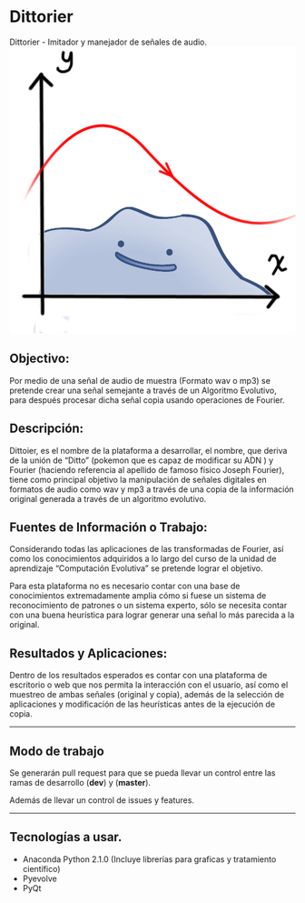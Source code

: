 # Dittorier
Dittorier -  Imitador y manejador de señales de audio.
![Dittorier](/icon/Dittorier.png)
## Objectivo:

Por medio de una señal de audio de muestra (Formato wav o mp3) se pretende crear una señal semejante a través de un Algoritmo Evolutivo, para después procesar dicha señal copia usando operaciones de Fourier.

## Descripción:

Dittoier, es el nombre de la plataforma a desarrollar, el nombre, que deriva de la unión de “Ditto” (pokemon que es capaz de modificar su ADN ) y Fourier (haciendo referencia al apellido de famoso físico Joseph Fourier), tiene como principal objetivo la manipulación de señales digitales en formatos de audio como wav y mp3 a través de una copia de la información original generada a través de un algoritmo evolutivo.

## Fuentes de Información o Trabajo:

Considerando todas las aplicaciones de las transformadas de Fourier, así como los conocimientos adquiridos a lo largo del curso de la unidad de aprendizaje “Computación Evolutiva” se pretende lograr el objetivo.
    
Para esta plataforma no es necesario contar con una base de conocimientos extremadamente amplia cómo si fuese un sistema de reconocimiento de patrones o un sistema experto, sólo se necesita contar con una buena heurística para lograr generar una señal lo más parecida a la original.
    
## Resultados y Aplicaciones:
    
Dentro de los resultados esperados es contar con una plataforma de escritorio o web que nos permita la interacción con el usuario, así como el muestreo de ambas señales (original y copia), además de la selección de aplicaciones y modificación de las heurísticas antes de la ejecución de copia.

---
## Modo de trabajo

Se generarán pull request para que se pueda llevar un control entre las ramas de desarrollo (**dev**) y (**master**).

Además de llevar un control de issues y features.

---
## Tecnologías a usar.

* Anaconda Python 2.1.0 (Incluye librerías para graficas y tratamiento científico)
* Pyevolve
* PyQt
